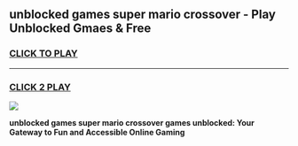 
## unblocked games super mario crossover - Play Unblocked Gmaes & Free
<h3>
<a href="https://news.freeplayer.one?title=unblocked_games_super_mario_crossover&ref=16F">CLICK TO PLAY</a></h3>
<hr>

<h3>
<a href="https://news.freeplayer.one?title=unblocked_games_super_mario_crossover&ref=16F">CLICK 2 PLAY</a>
  
</h3>

<a href="https://news.freeplayer.one?title=unblocked_games_super_mario_crossover&ref=16F/"><img src="https://clearcache.store/games.png"></a>


**unblocked games super mario crossover games unblocked: Your Gateway to Fun and Accessible Online Gaming**
